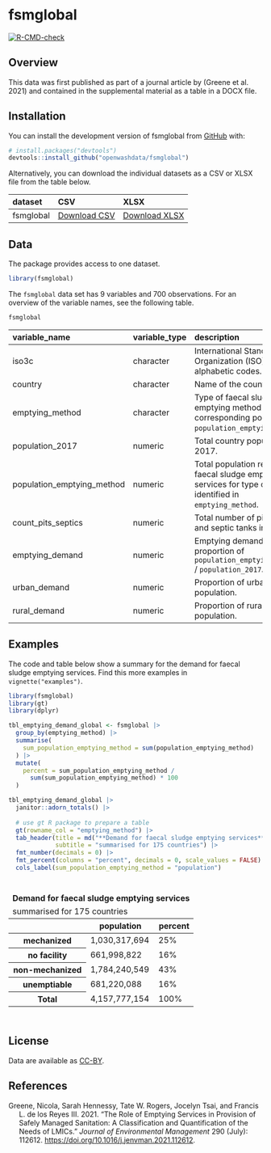 
<!-- README.md is generated from README.Rmd. Please edit that file -->

# fsmglobal

<!-- badges: start -->

[![R-CMD-check](https://github.com/openwashdata/fsmglobal/workflows/R-CMD-check/badge.svg)](https://github.com/openwashdata/fsmglobal/actions)
<!-- badges: end -->

## Overview

This data was first published as part of a journal article by (Greene et
al. 2021) and contained in the supplemental material as a table in a
DOCX file.

## Installation

You can install the development version of fsmglobal from
[GitHub](https://github.com/) with:

``` r
# install.packages("devtools")
devtools::install_github("openwashdata/fsmglobal")
```

Alternatively, you can download the individual datasets as a CSV or XLSX
file from the table below.

| dataset   | CSV                                                                                                        | XLSX                                                                                                         |
|:----------|:-----------------------------------------------------------------------------------------------------------|:-------------------------------------------------------------------------------------------------------------|
| fsmglobal | [Download CSV](https://github.com/Global-Health-Engineering/fsmglobal/raw/main/inst/extdata/fsmglobal.csv) | [Download XLSX](https://github.com/Global-Health-Engineering/fsmglobal/raw/main/inst/extdata/fsmglobal.xlsx) |

## Data

The package provides access to one dataset.

``` r
library(fsmglobal)
```

The `fsmglobal` data set has 9 variables and 700 observations. For an
overview of the variable names, see the following table.

``` r
fsmglobal
```

| variable_name              | variable_type | description                                                                                                    |
|:---------------------------|:--------------|:---------------------------------------------------------------------------------------------------------------|
| iso3c                      | character     | International Standards Organization (ISO) 3-digit alphabetic codes.                                           |
| country                    | character     | Name of the country.                                                                                           |
| emptying_method            | character     | Type of faecal sludge emptying method for corresponding population in `population_emptying_method`.            |
| population_2017            | numeric       | Total country population in 2017.                                                                              |
| population_emptying_method | numeric       | Total population requiring faecal sludge emptying services for type of method identified in `emptying_method`. |
| count_pits_septics         | numeric       | Total number of pit latrines and septic tanks in country.                                                      |
| emptying_demand            | numeric       | Emptying demand as the proportion of `population_emptying_method` / `population_2017`.                         |
| urban_demand               | numeric       | Proportion of urban population.                                                                                |
| rural_demand               | numeric       | Proportion of rural population.                                                                                |

## Examples

The code and table below show a summary for the demand for faecal sludge
emptying services. Find this more examples in `vignette("examples")`.

``` r
library(fsmglobal)
library(gt)
library(dplyr)
```

``` r
tbl_emptying_demand_global <- fsmglobal |> 
  group_by(emptying_method) |> 
  summarise(
    sum_population_emptying_method = sum(population_emptying_method)
  ) |> 
  mutate(
    percent = sum_population_emptying_method / 
      sum(sum_population_emptying_method) * 100
  )
```

``` r
tbl_emptying_demand_global |> 
  janitor::adorn_totals() |>
  
  # use gt R package to prepare a table
  gt(rowname_col = "emptying_method") |>
  tab_header(title = md("**Demand for faecal sludge emptying services**"), 
             subtitle = "summarised for 175 countries") |> 
  fmt_number(decimals = 0) |> 
  fmt_percent(columns = "percent", decimals = 0, scale_values = FALSE) |> 
  cols_label(sum_population_emptying_method = "population") 
```

<div id="penegpjmgt" style="padding-left:0px;padding-right:0px;padding-top:10px;padding-bottom:10px;overflow-x:auto;overflow-y:auto;width:auto;height:auto;">
<style>html {
  font-family: -apple-system, BlinkMacSystemFont, 'Segoe UI', Roboto, Oxygen, Ubuntu, Cantarell, 'Helvetica Neue', 'Fira Sans', 'Droid Sans', Arial, sans-serif;
}

#penegpjmgt .gt_table {
  display: table;
  border-collapse: collapse;
  margin-left: auto;
  margin-right: auto;
  color: #333333;
  font-size: 16px;
  font-weight: normal;
  font-style: normal;
  background-color: #FFFFFF;
  width: auto;
  border-top-style: solid;
  border-top-width: 2px;
  border-top-color: #A8A8A8;
  border-right-style: none;
  border-right-width: 2px;
  border-right-color: #D3D3D3;
  border-bottom-style: solid;
  border-bottom-width: 2px;
  border-bottom-color: #A8A8A8;
  border-left-style: none;
  border-left-width: 2px;
  border-left-color: #D3D3D3;
}

#penegpjmgt .gt_heading {
  background-color: #FFFFFF;
  text-align: center;
  border-bottom-color: #FFFFFF;
  border-left-style: none;
  border-left-width: 1px;
  border-left-color: #D3D3D3;
  border-right-style: none;
  border-right-width: 1px;
  border-right-color: #D3D3D3;
}

#penegpjmgt .gt_caption {
  padding-top: 4px;
  padding-bottom: 4px;
}

#penegpjmgt .gt_title {
  color: #333333;
  font-size: 125%;
  font-weight: initial;
  padding-top: 4px;
  padding-bottom: 4px;
  padding-left: 5px;
  padding-right: 5px;
  border-bottom-color: #FFFFFF;
  border-bottom-width: 0;
}

#penegpjmgt .gt_subtitle {
  color: #333333;
  font-size: 85%;
  font-weight: initial;
  padding-top: 0;
  padding-bottom: 6px;
  padding-left: 5px;
  padding-right: 5px;
  border-top-color: #FFFFFF;
  border-top-width: 0;
}

#penegpjmgt .gt_bottom_border {
  border-bottom-style: solid;
  border-bottom-width: 2px;
  border-bottom-color: #D3D3D3;
}

#penegpjmgt .gt_col_headings {
  border-top-style: solid;
  border-top-width: 2px;
  border-top-color: #D3D3D3;
  border-bottom-style: solid;
  border-bottom-width: 2px;
  border-bottom-color: #D3D3D3;
  border-left-style: none;
  border-left-width: 1px;
  border-left-color: #D3D3D3;
  border-right-style: none;
  border-right-width: 1px;
  border-right-color: #D3D3D3;
}

#penegpjmgt .gt_col_heading {
  color: #333333;
  background-color: #FFFFFF;
  font-size: 100%;
  font-weight: normal;
  text-transform: inherit;
  border-left-style: none;
  border-left-width: 1px;
  border-left-color: #D3D3D3;
  border-right-style: none;
  border-right-width: 1px;
  border-right-color: #D3D3D3;
  vertical-align: bottom;
  padding-top: 5px;
  padding-bottom: 6px;
  padding-left: 5px;
  padding-right: 5px;
  overflow-x: hidden;
}

#penegpjmgt .gt_column_spanner_outer {
  color: #333333;
  background-color: #FFFFFF;
  font-size: 100%;
  font-weight: normal;
  text-transform: inherit;
  padding-top: 0;
  padding-bottom: 0;
  padding-left: 4px;
  padding-right: 4px;
}

#penegpjmgt .gt_column_spanner_outer:first-child {
  padding-left: 0;
}

#penegpjmgt .gt_column_spanner_outer:last-child {
  padding-right: 0;
}

#penegpjmgt .gt_column_spanner {
  border-bottom-style: solid;
  border-bottom-width: 2px;
  border-bottom-color: #D3D3D3;
  vertical-align: bottom;
  padding-top: 5px;
  padding-bottom: 5px;
  overflow-x: hidden;
  display: inline-block;
  width: 100%;
}

#penegpjmgt .gt_group_heading {
  padding-top: 8px;
  padding-bottom: 8px;
  padding-left: 5px;
  padding-right: 5px;
  color: #333333;
  background-color: #FFFFFF;
  font-size: 100%;
  font-weight: initial;
  text-transform: inherit;
  border-top-style: solid;
  border-top-width: 2px;
  border-top-color: #D3D3D3;
  border-bottom-style: solid;
  border-bottom-width: 2px;
  border-bottom-color: #D3D3D3;
  border-left-style: none;
  border-left-width: 1px;
  border-left-color: #D3D3D3;
  border-right-style: none;
  border-right-width: 1px;
  border-right-color: #D3D3D3;
  vertical-align: middle;
  text-align: left;
}

#penegpjmgt .gt_empty_group_heading {
  padding: 0.5px;
  color: #333333;
  background-color: #FFFFFF;
  font-size: 100%;
  font-weight: initial;
  border-top-style: solid;
  border-top-width: 2px;
  border-top-color: #D3D3D3;
  border-bottom-style: solid;
  border-bottom-width: 2px;
  border-bottom-color: #D3D3D3;
  vertical-align: middle;
}

#penegpjmgt .gt_from_md > :first-child {
  margin-top: 0;
}

#penegpjmgt .gt_from_md > :last-child {
  margin-bottom: 0;
}

#penegpjmgt .gt_row {
  padding-top: 8px;
  padding-bottom: 8px;
  padding-left: 5px;
  padding-right: 5px;
  margin: 10px;
  border-top-style: solid;
  border-top-width: 1px;
  border-top-color: #D3D3D3;
  border-left-style: none;
  border-left-width: 1px;
  border-left-color: #D3D3D3;
  border-right-style: none;
  border-right-width: 1px;
  border-right-color: #D3D3D3;
  vertical-align: middle;
  overflow-x: hidden;
}

#penegpjmgt .gt_stub {
  color: #333333;
  background-color: #FFFFFF;
  font-size: 100%;
  font-weight: initial;
  text-transform: inherit;
  border-right-style: solid;
  border-right-width: 2px;
  border-right-color: #D3D3D3;
  padding-left: 5px;
  padding-right: 5px;
}

#penegpjmgt .gt_stub_row_group {
  color: #333333;
  background-color: #FFFFFF;
  font-size: 100%;
  font-weight: initial;
  text-transform: inherit;
  border-right-style: solid;
  border-right-width: 2px;
  border-right-color: #D3D3D3;
  padding-left: 5px;
  padding-right: 5px;
  vertical-align: top;
}

#penegpjmgt .gt_row_group_first td {
  border-top-width: 2px;
}

#penegpjmgt .gt_summary_row {
  color: #333333;
  background-color: #FFFFFF;
  text-transform: inherit;
  padding-top: 8px;
  padding-bottom: 8px;
  padding-left: 5px;
  padding-right: 5px;
}

#penegpjmgt .gt_first_summary_row {
  border-top-style: solid;
  border-top-color: #D3D3D3;
}

#penegpjmgt .gt_first_summary_row.thick {
  border-top-width: 2px;
}

#penegpjmgt .gt_last_summary_row {
  padding-top: 8px;
  padding-bottom: 8px;
  padding-left: 5px;
  padding-right: 5px;
  border-bottom-style: solid;
  border-bottom-width: 2px;
  border-bottom-color: #D3D3D3;
}

#penegpjmgt .gt_grand_summary_row {
  color: #333333;
  background-color: #FFFFFF;
  text-transform: inherit;
  padding-top: 8px;
  padding-bottom: 8px;
  padding-left: 5px;
  padding-right: 5px;
}

#penegpjmgt .gt_first_grand_summary_row {
  padding-top: 8px;
  padding-bottom: 8px;
  padding-left: 5px;
  padding-right: 5px;
  border-top-style: double;
  border-top-width: 6px;
  border-top-color: #D3D3D3;
}

#penegpjmgt .gt_striped {
  background-color: rgba(128, 128, 128, 0.05);
}

#penegpjmgt .gt_table_body {
  border-top-style: solid;
  border-top-width: 2px;
  border-top-color: #D3D3D3;
  border-bottom-style: solid;
  border-bottom-width: 2px;
  border-bottom-color: #D3D3D3;
}

#penegpjmgt .gt_footnotes {
  color: #333333;
  background-color: #FFFFFF;
  border-bottom-style: none;
  border-bottom-width: 2px;
  border-bottom-color: #D3D3D3;
  border-left-style: none;
  border-left-width: 2px;
  border-left-color: #D3D3D3;
  border-right-style: none;
  border-right-width: 2px;
  border-right-color: #D3D3D3;
}

#penegpjmgt .gt_footnote {
  margin: 0px;
  font-size: 90%;
  padding-left: 4px;
  padding-right: 4px;
  padding-left: 5px;
  padding-right: 5px;
}

#penegpjmgt .gt_sourcenotes {
  color: #333333;
  background-color: #FFFFFF;
  border-bottom-style: none;
  border-bottom-width: 2px;
  border-bottom-color: #D3D3D3;
  border-left-style: none;
  border-left-width: 2px;
  border-left-color: #D3D3D3;
  border-right-style: none;
  border-right-width: 2px;
  border-right-color: #D3D3D3;
}

#penegpjmgt .gt_sourcenote {
  font-size: 90%;
  padding-top: 4px;
  padding-bottom: 4px;
  padding-left: 5px;
  padding-right: 5px;
}

#penegpjmgt .gt_left {
  text-align: left;
}

#penegpjmgt .gt_center {
  text-align: center;
}

#penegpjmgt .gt_right {
  text-align: right;
  font-variant-numeric: tabular-nums;
}

#penegpjmgt .gt_font_normal {
  font-weight: normal;
}

#penegpjmgt .gt_font_bold {
  font-weight: bold;
}

#penegpjmgt .gt_font_italic {
  font-style: italic;
}

#penegpjmgt .gt_super {
  font-size: 65%;
}

#penegpjmgt .gt_footnote_marks {
  font-style: italic;
  font-weight: normal;
  font-size: 75%;
  vertical-align: 0.4em;
}

#penegpjmgt .gt_asterisk {
  font-size: 100%;
  vertical-align: 0;
}

#penegpjmgt .gt_indent_1 {
  text-indent: 5px;
}

#penegpjmgt .gt_indent_2 {
  text-indent: 10px;
}

#penegpjmgt .gt_indent_3 {
  text-indent: 15px;
}

#penegpjmgt .gt_indent_4 {
  text-indent: 20px;
}

#penegpjmgt .gt_indent_5 {
  text-indent: 25px;
}
</style>
<table class="gt_table">
  <thead class="gt_header">
    <tr>
      <td colspan="3" class="gt_heading gt_title gt_font_normal" style><strong>Demand for faecal sludge emptying services</strong></td>
    </tr>
    <tr>
      <td colspan="3" class="gt_heading gt_subtitle gt_font_normal gt_bottom_border" style>summarised for 175 countries</td>
    </tr>
  </thead>
  <thead class="gt_col_headings">
    <tr>
      <th class="gt_col_heading gt_columns_bottom_border gt_left" rowspan="1" colspan="1" scope="col" id=""></th>
      <th class="gt_col_heading gt_columns_bottom_border gt_right" rowspan="1" colspan="1" scope="col" id="population">population</th>
      <th class="gt_col_heading gt_columns_bottom_border gt_right" rowspan="1" colspan="1" scope="col" id="percent">percent</th>
    </tr>
  </thead>
  <tbody class="gt_table_body">
    <tr><th id="stub_1_1" scope="row" class="gt_row gt_left gt_stub">mechanized</th>
<td headers="stub_1_1 sum_population_emptying_method" class="gt_row gt_right">1,030,317,694</td>
<td headers="stub_1_1 percent" class="gt_row gt_right">25%</td></tr>
    <tr><th id="stub_1_2" scope="row" class="gt_row gt_left gt_stub">no facility</th>
<td headers="stub_1_2 sum_population_emptying_method" class="gt_row gt_right">661,998,822</td>
<td headers="stub_1_2 percent" class="gt_row gt_right">16%</td></tr>
    <tr><th id="stub_1_3" scope="row" class="gt_row gt_left gt_stub">non-mechanized</th>
<td headers="stub_1_3 sum_population_emptying_method" class="gt_row gt_right">1,784,240,549</td>
<td headers="stub_1_3 percent" class="gt_row gt_right">43%</td></tr>
    <tr><th id="stub_1_4" scope="row" class="gt_row gt_left gt_stub">unemptiable</th>
<td headers="stub_1_4 sum_population_emptying_method" class="gt_row gt_right">681,220,088</td>
<td headers="stub_1_4 percent" class="gt_row gt_right">16%</td></tr>
    <tr><th id="stub_1_5" scope="row" class="gt_row gt_left gt_stub">Total</th>
<td headers="stub_1_5 sum_population_emptying_method" class="gt_row gt_right">4,157,777,154</td>
<td headers="stub_1_5 percent" class="gt_row gt_right">100%</td></tr>
  </tbody>
  
  
</table>
</div>

## License

Data are available as
[CC-BY](https://github.com/Global-Health-Engineering/fsmglobal/blob/main/LICENSE.md).

## References

<div id="refs" class="references csl-bib-body hanging-indent">

<div id="ref-greene2021" class="csl-entry">

Greene, Nicola, Sarah Hennessy, Tate W. Rogers, Jocelyn Tsai, and
Francis L. de los Reyes III. 2021. “The Role of Emptying Services in
Provision of Safely Managed Sanitation: A Classification and
Quantification of the Needs of LMICs.” *Journal of Environmental
Management* 290 (July): 112612.
<https://doi.org/10.1016/j.jenvman.2021.112612>.

</div>

</div>

